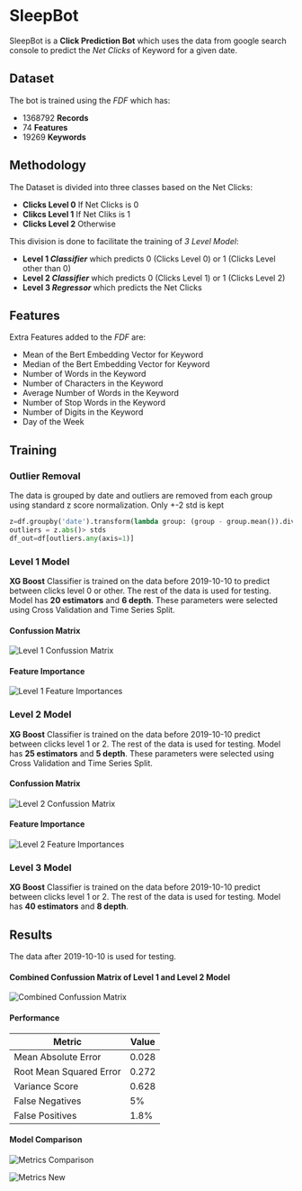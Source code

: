 # SleepBot

SleepBot is a **Click Prediction Bot** which uses the data from google search console to predict the *Net Clicks* of Keyword for a given date. 


## Dataset

The bot is trained using the *FDF* which has:

* 1368792 **Records**
* 74 **Features**
* 19269 **Keywords**


## Methodology

The Dataset is divided into three classes based on the Net Clicks:

* **Clicks Level 0** If Net Clicks is 0
* **Clikcs Level 1** If Net Cliks is 1
* **Clicks Level 2** Otherwise

This division is done to facilitate the training of *3 Level Model*:

* **Level 1 *Classifier*** which predicts 0 (Clicks Level 0) or 1 (Clicks Level other than 0) 
* **Level 2 *Classifier*** which predicts 0 (Clicks Level 1) or 1 (Clicks Level 2)
* **Level 3 *Regressor*** which predicts the Net Clicks


## Features

Extra Features added to the *FDF* are:

* Mean of the Bert Embedding Vector for Keyword
* Median of the Bert Embedding Vector for Keyword
* Number of Words in the Keyword
* Number of Characters in the Keyword
* Average Number of Words in the Keyword
* Number of Stop Words in the Keyword
* Number of Digits in the Keyword
* Day of the Week


## Training

### Outlier Removal
The data is grouped by date and outliers are removed from each group using standard z score normalization. Only +-2 std is kept
```python
z=df.groupby('date').transform(lambda group: (group - group.mean()).div(group.std()))
outliers = z.abs()> stds
df_out=df[outliers.any(axis=1)]
```
### Level 1 Model
**XG Boost** Classifier is trained on the data before 2019-10-10 to predict between clicks level 0 or other. The rest of the data is used for testing. Model has **20 estimators** and **6 depth**. These parameters were selected using Cross Validation and Time Series Split.

#### Confussion Matrix 

![Level 1 Confussion Matrix](graphs/conf_level1.png)

#### Feature Importance

![Level 1 Feature Importances](graphs/feature_imp_level1.png)


### Level 2 Model
**XG Boost** Classifier is trained on the data before 2019-10-10 predict between clicks level 1 or 2. The rest of the data is used for testing. Model has **25 estimators** and **5 depth**. These parameters were selected using Cross Validation and Time Series Split.


#### Confussion Matrix 

![Level 2 Confussion Matrix](graphs/conf_level2.png)

#### Feature Importance

![Level 2 Feature Importances](graphs/feature_imp_level2.png)


### Level 3 Model
**XG Boost** Classifier is trained on the data before 2019-10-10 predict between clicks level 1 or 2. The rest of the data is used for testing. Model has **40 estimators** and **8 depth**. 



## Results

The data after 2019-10-10 is used for testing. 

#### Combined Confussion Matrix of Level 1 and Level 2 Model

![Combined Confussion Matrix](graphs/conf_combined.png)


#### Performance

Metric | Value 
------------ | -------------
Mean Absolute Error | 0.028
Root Mean Squared Error | 0.272
Variance Score | 0.628
False Negatives | 5%
False Positives | 1.8%




#### Model Comparison 


![Metrics Comparison](graphs/combined_metrics_without_wmd.png)

![Metrics New](graphs/combined_metrics_new.png)







